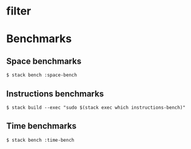 # filter

# Benchmarks

## Space benchmarks

    $ stack bench :space-bench

## Instructions benchmarks

    $ stack build --exec "sudo $(stack exec which instructions-bench)"

## Time benchmarks

    $ stack bench :time-bench

